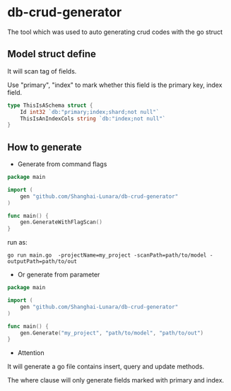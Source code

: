 # db-crud-generator
The tool which was used to auto generating crud codes with the go struct


## Model struct define

It will scan tag of fields.

Use "primary", "index" to mark whether this field is the primary key, index field.

```go
type ThisIsASchema struct {
	Id int32 `db:"primary;index;shard;not null"`
	ThisIsAnIndexCols string `db:"index;not null"`
}
```

## How to generate

- Generate from command flags
```go
package main

import (
	gen "github.com/Shanghai-Lunara/db-crud-generator"
)

func main() {
	gen.GenerateWithFlagScan()
}

```

run as: 

```shell
go run main.go  -projectName=my_project -scanPath=path/to/model -outputPath=path/to/out 
```

- Or generate from parameter
```go
package main

import (
	gen "github.com/Shanghai-Lunara/db-crud-generator"
)

func main() {
	gen.Generate("my_project", "path/to/model", "path/to/out")
}

```

- Attention

It will generate a go file contains insert, query and update methods.

The where clause will only generate fields marked with primary and index.